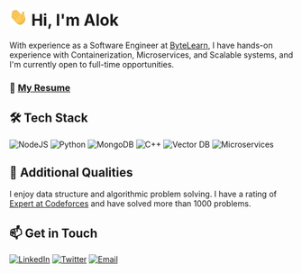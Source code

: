 # <img src="https://raw.githubusercontent.com/ABSphreak/ABSphreak/master/gifs/Hi.gif" height="32px" width="32px"> Hi, I'm Alok 

With experience as a Software Engineer at [ByteLearn](https://www.bytelearn.com/), I have hands-on experience with Containerization, Microservices, and Scalable systems, and I'm currently open to full-time opportunities.
### 📝 [My Resume](https://drive.google.com/file/d/1b43qb9AltkVA2tprtBV0yP1FhCM2D5pd/view?usp=sharing)

## 🛠 Tech Stack
![NodeJS](https://img.shields.io/badge/Node.js-43853D?style=for-the-badge&logo=node.js&logoColor=white)
![Python](https://img.shields.io/badge/-Python-000?style=for-the-badge&logo=python)
![MongoDB](https://img.shields.io/badge/MongoDB-4EA94B?style=for-the-badge&logo=mongodb&logoColor=white)
![C++](https://img.shields.io/badge/C++-00599C?style=for-the-badge&logo=cplusplus&logoColor=white)
![Vector DB](https://img.shields.io/badge/VectorDB-000?style=for-the-badge)
![Microservices](https://img.shields.io/badge/Microservices-000?style=for-the-badge)

## 🌟 Additional Qualities
I enjoy data structure and algorithmic problem solving. I have a rating of [Expert at Codeforces](https://codeforces.com/profile/imalok10) and have solved more than 1000 problems. 

## 📫 Get in Touch
[![LinkedIn](https://img.shields.io/badge/LinkedIn-0077B5?style=for-the-badge&logo=linkedin&logoColor=white)](https://www.linkedin.com/in/alok-yadav-00173718a/)
[![Twitter](https://img.shields.io/badge/Twitter-1DA1F2?style=for-the-badge&logo=twitter&logoColor=white)](https://x.com/Alok16699491)
[![Email](https://img.shields.io/badge/Email-D14836?style=for-the-badge&logo=gmail&logoColor=white)](mailto:alok7738y@gmail.com)
